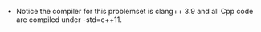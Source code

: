 * Notice the compiler for this problemset is clang++ 3.9 and all Cpp code are compiled under -std=c++11.
